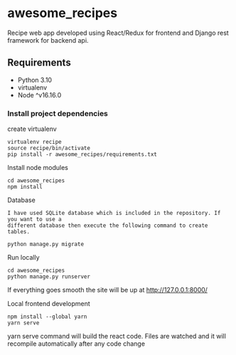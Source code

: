 # awesome_recipes

Recipe web app developed using React/Redux for frontend and Django rest framework for backend api.

## Requirements

* Python 3.10
* virtualenv
* Node ^v16.16.0

### Install project dependencies

create virtualenv 

    virtualenv recipe
    source recipe/bin/activate
    pip install -r awesome_recipes/requirements.txt

Install node modules

    cd awesome_recipes
    npm install 

Database

    I have used SQLite database which is included in the repository. If you want to use a 
    different database then execute the following command to create tables.

    python manage.py migrate


Run locally

    cd awesome_recipes
    python manage.py runserver


If everything goes smooth the site will be up at http://127.0.0.1:8000/

Local frontend development

    npm install --global yarn
    yarn serve

yarn serve command will build the react code. Files are watched and it will recompile automatically after any code change 
